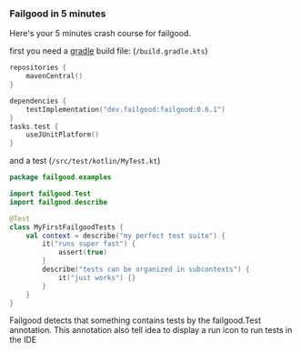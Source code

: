 ### Failgood in 5 minutes

Here's your 5 minutes crash course for failgood.

first you need a [gradle](gradle.md) build file: (`/build.gradle.kts`)
```kotlin
repositories {
    mavenCentral()
}

dependencies {
    testImplementation("dev.failgood:failgood:0.6.1")
}
tasks.test {
    useJUnitPlatform()
}
```

and a test (`/src/test/kotlin/MyTest.kt`)
```kotlin
package failgood.examples

import failgood.Test
import failgood.describe

@Test
class MyFirstFailgoodTests {
    val context = describe("my perfect test suite") {
        it("runs super fast") {
            assert(true)
        }
        describe("tests can be organized in subcontexts") {
            it("just works") {}
        }
    }
}
```

Failgood detects that something contains tests by the failgood.Test annotation.
This annotation also tell idea to display a run icon to run tests in the IDE
